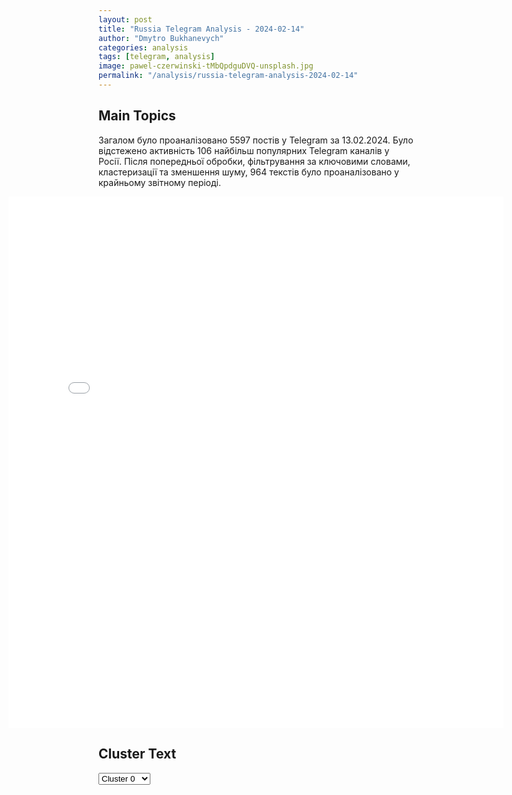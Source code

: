 ```yaml
---
layout: post
title: "Russia Telegram Analysis - 2024-02-14"
author: "Dmytro Bukhanevych"
categories: analysis
tags: [telegram, analysis]
image: pawel-czerwinski-tMbQpdguDVQ-unsplash.jpg
permalink: "/analysis/russia-telegram-analysis-2024-02-14"
---
```


<style>
    /* Adjusting iframe-container styles */
    .wide-iframe-container {
        width: calc(100% + 30vw);  /* Extending the width */
        margin-left: -15vw;       /* Negative margin to push to the left */
        overflow: hidden;         /* In case the iframe content spills over */
    }

    .wide-iframe-container iframe {
        width: 100%;  /* Making the iframe take the full width of its container */
        border: none; /* Removing any borders from the iframe */
    }

    /* Toggle mechanism */
    .hidden {
        display: none;
    }
    
    .show-content-target:checked + .show-content {
        display: block;
    }
</style>

<h2>Main Topics</h2>
<p>Загалом було проаналізовано 5597 постів у Telegram за 13.02.2024. Було відстежено активність 106 найбільш популярних Telegram каналів у Росії. Після попередньої обробки, фільтрування за ключовими словами, кластеризації та зменшення шуму, 964 текстів було проаналізовано у крайньому звітному періоді.</p>
<!-- Embedding Main Plotly Visualization -->
<div class="wide-iframe-container">
    <iframe src="{{site.baseurl}}/visualizations/2024-02-14/fig_topics_time.html" height="850"></iframe>
</div>


<h2>Cluster Text</h2>

<!-- Dropdown to select a cluster -->
<select id="clusterSelector" onchange="displayClusterText()">
<option value="0">Cluster 0</option><option value="1">Cluster 1</option><option value="2">Cluster 2</option><option value="3">Cluster 3</option><option value="4">Cluster 4</option><option value="5">Cluster 5</option><option value="6">Cluster 6</option><option value="7">Cluster 7</option><option value="8">Cluster 8</option><option value="9">Cluster 9</option><option value="10">Cluster 10</option><option value="11">Cluster 11</option>
</select>

<!-- Display area for the selected cluster's text -->
<div id="clusterTextDisplay" class="hidden"></div>

<script type="text/javascript">
    var clusterDetails = {"0": "<b>Total Posts:</b> 94<br><b>Date:</b> 2024-02-13 23:00:00+00:00<br><b>Author:</b> rossia_putin<br><b>Link:</b> https://t.me/s/ROSSIA_PUTIN/83160<br><b>Subscribers:</b> 321947<br><b>Text:</b> \u0422\u0435\u043a\u0441\u0442: \ud83c\udfb6\ud83c\uddf7\ud83c\uddfa\u041a\u0438\u0440\u043a\u043e\u0440\u043e\u0432 \u0438\u0441\u043f\u043e\u043b\u043d\u0438\u043b \u0441\u0432\u043e\u0438 \u043f\u0435\u0441\u043d\u0438 \u043f\u0435\u0440\u0435\u0434 \u0440\u0430\u043d\u0435\u043d\u044b\u043c\u0438 \u0432 \u0413\u043e\u0440\u043b\u043e\u0432\u043a\u0435 \u041c\u0435\u0441\u0442\u043d\u044b\u0435 \u0421\u041c\u0418 \u043f\u0438\u0448\u0443\u0442, \u0447\u0442\u043e \u043f\u0435\u0432\u0435\u0446 \u0432\u044b\u0441\u0442\u0443\u043f\u0438\u043b \u043f\u0435\u0440\u0435\u0434 \u043f\u0430\u0446\u0438\u0435\u043d\u0442\u0430\u043c\u0438 \u0438 \u0441\u043e\u0442\u0440\u0443\u0434\u043d\u0438\u043a\u0430\u043c\u0438 \u0433\u043e\u0440\u043e\u0434\u0441\u043a\u043e\u0439 \u0431\u043e\u043b\u044c\u043d\u0438\u0446\u044b \u2116 2, \u0430 \u0442\u0430\u043a\u0436\u0435 \u043f\u0440\u0438\u0432\u0451\u0437 \u0441 \u0441\u043e\u0431\u043e\u0439 \u043f\u043e\u0434\u0430\u0440\u043a\u0438.\u00ab\u0420\u0430\u0434\u0438 \u0441\u043e\u0445\u0440\u0430\u043d\u0435\u043d\u0438\u044f \u043c\u0438\u0440\u0430, \u0435\u0441\u043b\u0438 \u043d\u0430\u0434\u043e, \u043f\u043e\u0439\u0434\u0443 \u0432 \u043a\u043e\u043b\u0433\u043e\u0442\u043a\u0430\u0445 \u043d\u0430 \u043f\u0435\u0440\u0435\u0434\u043e\u0432\u0443\u044e. \u041c\u0435\u043d\u044f \u043d\u0438\u0447\u0435\u043c \u043d\u0435 \u0438\u0441\u043f\u0443\u0433\u0430\u0435\u0448\u044c. \u042f \u0438 \u043d\u0430 \u044d\u0442\u043e \u043f\u043e\u0439\u0434\u0443\u00bb, - \u0437\u0430\u044f\u0432\u0438\u043b \u0424\u0438\u043b\u0438\u043f\u043f.\u041a \u0441\u043e\u0436\u0430\u043b\u0435\u043d\u0438\u044e, \u00ab\u0433\u043e\u043b\u0430\u044f \u0432\u0435\u0447\u0435\u0440\u0438\u043d\u043a\u0430\u00bb \u043f\u043e\u0434\u043c\u043e\u0447\u0438\u043b\u0430 \u0438 \u0431\u0435\u0437 \u0442\u043e\u0433\u043e \u043d\u0435 \u0438\u0434\u0435\u0430\u043b\u044c\u043d\u0443\u044e \u0440\u0435\u043f\u0443\u0442\u0430\u0446\u0438\u044e, \u0438 \u043d\u0430\u0434\u0435\u0435\u043c\u0441\u044f, \u043d\u0435 \u0442\u043e\u043b\u044c\u043a\u043e \u043f\u043e \u044d\u0442\u043e\u043c\u0443 \u041a\u0438\u0440\u043a\u043e\u0440\u043e\u0432 \u0440\u0435\u0448\u0438\u043b\u0441\u044f \u043d\u0430 \u044d\u0442\u043e \u0432\u044b\u0441\u0442\u0443\u043f\u043b\u0435\u043d\u0438\u0435.\ud83d\udd14  \u041a\u0430\u0437\u0430\u043a\u0438 \u0414\u041d\u0420 \u0432\u044b\u0441\u0442\u0443\u043f\u0438\u043b\u0438 \u043f\u0440\u043e\u0442\u0438\u0432 \u043f\u0440\u0438\u0435\u0437\u0434\u0430 \u0432 \u0440\u0435\u0433\u0438\u043e\u043d \u0424\u0438\u043b\u0438\u043f\u043f\u0430 \u041a\u0438\u0440\u043a\u043e\u0440\u043e\u0432\u0430. \u0412 \u0441\u0432\u043e\u0435\u043c \u0432\u0438\u0434\u0435\u043e\u043e\u0431\u0440\u0430\u0449\u0435\u043d\u0438\u0438 \u043e\u043d\u0438 \u0437\u0430\u044f\u0432\u0438\u043b\u0438, \u0447\u0442\u043e \"\u0432 \u0442\u043e \u0432\u0440\u0435\u043c\u044f, \u043f\u043e\u043a\u0430 \u043d\u0430\u0448\u0438 \u0431\u043e\u0439\u0446\u044b \u043d\u0430 \u043f\u0435\u0440\u0435\u0434\u043e\u0432\u043e\u0439 \u0431\u043e\u0440\u044e\u0442\u0441\u044f \u0441 \u043d\u0430\u0446\u0438\u0437\u043c\u043e\u043c \u0438 \u0441\u0430\u0442\u0430\u043d\u0438\u0437\u043c\u043e\u043c\", \u043a\u043e\u0440\u043e\u043b\u044c \u0440\u043e\u0441\u0441\u0438\u0439\u0441\u043a\u043e\u0439 \u044d\u0441\u0442\u0440\u0430\u0434\u044b \"\u0443\u0447\u0430\u0441\u0442\u0432\u0443\u0435\u0442 \u0432 \u0440\u0430\u0437\u043b\u0438\u0447\u043d\u044b\u0445 \u0441\u043e\u043c\u043d\u0438\u0442\u0435\u043b\u044c\u043d\u044b\u0445 \u0432\u0435\u0447\u0435\u0440\u0438\u043d\u043a\u0430\u0445\". \"\u0422\u0440\u0435\u0431\u0443\u0435\u043c \u043e\u0442\u043c\u0435\u043d\u044b \u043a\u043e\u043d\u0446\u0435\u0440\u0442\u043e\u0432 \u041a\u0438\u0440\u043a\u043e\u0440\u043e\u0432\u0430 \u0432 \u0414\u041d\u0420\", \u2014 \u043e\u0442\u043c\u0435\u0447\u0430\u044e\u0442 \u043a\u0430\u0437\u0430\u043a\u0438.\ud83d\udc54 \ud83c\uddf7\ud83c\uddfa \u041d\u041e\u0412\u041e\u0421\u0422\u0418 24/7 \u2604\ufe0f", "1": "<b>Total Posts:</b> 254<br><b>Date:</b> 2024-02-13 18:08:02+00:00<br><b>Author:</b> rossia_putin<br><b>Link:</b> https://t.me/s/ROSSIA_PUTIN/83149<br><b>Subscribers:</b> 321947<br><b>Text:</b> \u0422\u0435\u043a\u0441\u0442: \ud83d\udd14 \u0421\u043e\u043e\u0431\u0449\u0430\u044e\u0442 \u043e \u043c\u043e\u0449\u043d\u043e\u043c \u0440\u0430\u043a\u0435\u0442\u043d\u043e\u043c \u0443\u0434\u0430\u0440\u0435 \u043f\u043e \u0432\u043e\u0435\u043d\u043d\u043e\u043c\u0443 \u043f\u043e\u043b\u0438\u0433\u043e\u043d\u0443 \u0432 \u0421\u0435\u043b\u0438\u0434\u043e\u0432\u043e\u041d\u0430 \u044d\u0442\u043e\u043c \u043f\u043e\u043b\u0438\u0433\u043e\u043d\u0435, \u043a\u0430\u043a \u0443\u0442\u0432\u0435\u0440\u0436\u0434\u0430\u044e\u0442 \u0440\u043e\u0441\u0441\u0438\u0439\u0441\u043a\u043e\u0435 \u0432\u043e\u0435\u043d\u043a\u043e\u0440\u044b, \u043a\u043e\u043d\u0446\u0435\u043d\u0442\u0440\u0438\u0440\u043e\u0432\u0430\u043b\u043e\u0441\u044c \u0431\u043e\u043b\u044c\u0448\u043e\u0435 \u043a\u043e\u043b\u0438\u0447\u0435\u0441\u0442\u0432\u043e \u043d\u043e\u0432\u043e\u0431\u0440\u0430\u043d\u0446\u0435\u0432 \u0412\u0421\u0423. \u0412 \u043c\u043e\u043c\u0435\u043d\u0442 \u0443\u0434\u0430\u0440\u0430 \u043d\u0430 \u043e\u0431\u044a\u0435\u043a\u0442\u0435 \u043c\u043e\u0433\u043b\u0438 \u043d\u0430\u0445\u043e\u0434\u0438\u0442\u044c\u0441\u044f, \u043f\u0440\u0435\u0434\u043f\u043e\u043b\u043e\u0436\u0438\u0442\u0435\u043b\u044c\u043d\u043e, \u0434\u043e 1500 \u0443\u043a\u0440\u0430\u0438\u043d\u0441\u043a\u0438\u0445 \u0432\u043e\u0435\u043d\u043d\u044b\u0445, \u043f\u0440\u0438\u0431\u044b\u0432\u0448\u0438\u0445 \u043d\u0430 \u0443\u0447\u0435\u043d\u0438\u044f.\ud83c\uddfa\ud83c\udde6 \u041a\u0430\u043a \u043f\u0438\u0448\u0435\u0442 \u0442\u0433-\u043a\u0430\u043d\u0430\u043b \u0420\u0435\u0437\u0438\u0434\u0435\u043d\u0442, \u043d\u043e\u0432\u044b\u0439 \u0433\u043b\u0430\u0432\u043a\u043e\u043c \u0412\u0421\u0423 \u0421\u044b\u0440\u0441\u043a\u0438\u0439 \u043f\u043e\u0441\u043b\u0435 \u0443\u0434\u0430\u0440\u0430 \u043f\u0440\u0438\u043a\u0430\u0437\u0430\u043b \u0431\u043b\u043e\u043a\u0438\u0440\u043e\u0432\u0430\u0442\u044c \u043b\u044e\u0431\u0443\u044e \u0438\u043d\u0444\u043e\u0440\u043c\u0430\u0446\u0438\u044e \u043f\u043e \u043f\u043e\u0442\u0435\u0440\u044f\u043c \u043d\u0430 \u043f\u043e\u043b\u0438\u0433\u043e\u043d\u0435 \u0432 \u0421\u0435\u043b\u0438\u0434\u043e\u0432\u043e. \u042d\u0442\u043e \u043a\u043e\u0441\u0432\u0435\u043d\u043d\u043e \u043f\u043e\u0434\u0442\u0432\u0435\u0440\u0436\u0434\u0430\u0435\u0442 \u00ab\u0443\u0434\u0430\u0447\u043d\u0443\u044e\u00bb \u0441\u0435\u0433\u043e\u0434\u043d\u044f\u0448\u043d\u044e\u044e \u0442\u0440\u0435\u043d\u0438\u0440\u043e\u0432\u043a\u0443 \u0443\u043a\u0440\u043e\u0431\u043e\u0435\u0432\u0438\u043a\u043e\u0432.\u041f\u043e \u0438\u043d\u0444\u043e\u0440\u043c\u0430\u0446\u0438\u0438 \u0420\u0435\u0437\u0438\u0434\u0435\u043d\u0442\u0430, \u0433\u043e\u0440\u043e\u0434 \u0421\u0435\u043b\u0438\u0434\u043e\u0432\u043e \u0431\u044b\u043b \u0435\u0449\u0435 \u0438 \u043e\u0441\u043d\u043e\u0432\u043d\u043e\u0439 \u043f\u0435\u0440\u0435\u0432\u0430\u043b\u043e\u0447\u043d\u043e\u0439 \u0431\u0430\u0437\u043e\u0439 \u0434\u043b\u044f \u0440\u0435\u0437\u0435\u0440\u0432\u043e\u0432 \u0412\u0421\u0423, \u043a\u043e\u0442\u043e\u0440\u044b\u0435 \u0441\u043e\u0431\u0438\u0440\u0430\u043b\u0438 \u043d\u0430 \u043f\u043e\u0434\u043a\u0440\u0435\u043f\u043b\u0435\u043d\u0438\u0435 \u0432 \u0410\u0432\u0434\u0435\u0435\u0432\u043a\u0443.\u2716\ufe0f \u0412 \u0443\u043a\u0440\u043e\u043f\u0430\u0431\u043b\u0438\u043a\u0430\u0445 \u2013 \u0442\u0438\u0448\u0438\u043d\u0430, \u043d\u0435\u0442 \u043d\u0438 \u043e\u043f\u0440\u043e\u0432\u0435\u0440\u0436\u0435\u043d\u0438\u0439, \u043d\u0438 \u043f\u043e\u0434\u0442\u0432\u0435\u0440\u0436\u0434\u0435\u043d\u0438\u0439. \u0417\u0430\u0442\u043e \u043f\u043e\u044f\u0432\u043b\u044f\u044e\u0442\u0441\u044f \u043f\u0435\u0440\u0432\u044b\u0435 \u043f\u043e\u0434\u0440\u043e\u0431\u043d\u043e\u0441\u0442\u0438 \u043d\u0430\u043d\u0435\u0441\u0435\u043d\u043d\u044b\u0445 \u0443\u0434\u0430\u0440\u043e\u0432. \u041f\u0440\u0435\u0434\u0432\u0430\u0440\u0438\u0442\u0435\u043b\u044c\u043d\u043e, \u0443\u0434\u0430\u0440\u043e\u0432 \u0431\u044b\u043b\u043e \u0434\u0432\u0430, \u0438 \u043e\u0431\u0430 \u0440\u0430\u0437\u0430 \u2013 \u043a\u0430\u0441\u0441\u0435\u0442\u043d\u044b\u043c\u0438 \u0431\u043e\u0435\u043f\u0440\u0438\u043f\u0430\u0441\u0430\u043c\u0438. \u2757\ufe0f \u041f\u0435\u0440\u0432\u044b\u0439 \u0443\u0434\u0430\u0440 \u0431\u044b\u043b \u043d\u0430\u043d\u0435\u0441\u0435\u043d \u043f\u043e \u0441\u043a\u043e\u043f\u043b\u0435\u043d\u0438\u044e \u0432\u043e\u0435\u043d\u043d\u043e\u0441\u043b\u0443\u0436\u0430\u0449\u0438\u0445 \u0412\u0421\u0423 \u043e\u043a\u043e\u043b\u043e 11:30, \u043d\u0430\u043a\u0440\u044b\u0432 \u0431\u043e\u043b\u044c\u0448\u043e\u0435 \u043a\u043e\u043b\u0438\u0447\u0435\u0441\u0442\u0432\u043e \u043b\u0438\u0447\u043d\u043e\u0433\u043e \u0441\u043e\u0441\u0442\u0430\u0432\u0430 \u0412\u0421\u0423. \u0412\u0442\u043e\u0440\u043e\u0439 \u0431\u044b\u043b \u043d\u0430\u043d\u0435\u0441\u0435\u043d \u0447\u0435\u0440\u0435\u0437 \u0447\u0430\u0441, \u043a\u043e\u0433\u0434\u0430 \u043a \u043c\u0435\u0441\u0442\u0443 \u043f\u0435\u0440\u0432\u043e\u0433\u043e \u0443\u0434\u0430\u0440\u0430 \u043f\u0440\u0438\u0431\u044b\u043b \u043b\u0438\u0447\u043d\u044b\u0439 \u0441\u043e\u0441\u0442\u0430\u0432 \u0434\u043b\u044f \u0440\u0430\u0437\u0431\u043e\u0440\u0430 \u0437\u0430\u0432\u0430\u043b\u043e\u0432.\ud83d\udc54 \ud83c\uddf7\ud83c\uddfa \u041d\u041e\u0412\u041e\u0421\u0422\u0418 24/7 \u2604\ufe0f", "2": "<b>Total Posts:</b> 42<br><b>Date:</b> 2024-02-13 12:51:26+00:00<br><b>Author:</b> tvrain<br><b>Link:</b> https://t.me/s/tvrain/74608<br><b>Subscribers:</b> 412712<br><b>Text:</b> \u0422\u0435\u043a\u0441\u0442: \u0421\u0435\u043d\u0430\u0442 \u0421\u0428\u0410 \u043f\u043e\u0434\u0434\u0435\u0440\u0436\u0430\u043b \u0437\u0430\u043a\u043e\u043d\u043e\u043f\u0440\u043e\u0435\u043a\u0442 \u043e \u043f\u043e\u043c\u043e\u0449\u0438 \u0423\u043a\u0440\u0430\u0438\u043d\u0435. \u0422\u0435\u043f\u0435\u0440\u044c \u0435\u0433\u043e \u0440\u0430\u0441\u0441\u043c\u043e\u0442\u0440\u0438\u0442 \u043f\u0430\u043b\u0430\u0442\u0430 \u043f\u0440\u0435\u0434\u0441\u0442\u0430\u0432\u0438\u0442\u0435\u043b\u0435\u0439, \u043a\u043e\u043d\u0442\u0440\u043e\u043b\u0438\u0440\u0443\u0435\u043c\u0430\u044f \u0440\u0435\u0441\u043f\u0443\u0431\u043b\u0438\u043a\u0430\u043d\u0446\u0430\u043c\u0438\u0421\u0435\u043d\u0430\u0442 \u0421\u0428\u0410 \u043e\u0434\u043e\u0431\u0440\u0438\u043b \u0437\u0430\u043a\u043e\u043d\u043e\u043f\u0440\u043e\u0435\u043a\u0442, \u043f\u0440\u0435\u0434\u0443\u0441\u043c\u0430\u0442\u0440\u0438\u0432\u0430\u044e\u0449\u0438\u0439 95 \u043c\u043b\u0440\u0434 \u0434\u043e\u043b\u043b\u0430\u0440\u043e\u0432 \u043d\u0430 \u043f\u043e\u043c\u043e\u0449\u044c \u0423\u043a\u0440\u0430\u0438\u043d\u0435 (60 \u043c\u043b\u0440\u0434), \u0418\u0437\u0440\u0430\u0438\u043b\u044e \u0438 \u0422\u0430\u0439\u0432\u0430\u043d\u044e. \u041e\u0431 \u044d\u0442\u043e\u043c \u043f\u0438\u0448\u0443\u0442 Reuters \u0438 CNN.\u0417\u0430 \u0437\u0430\u043a\u043e\u043d\u043e\u043f\u0440\u043e\u0435\u043a\u0442 \u043f\u0440\u043e\u0433\u043e\u043b\u043e\u0441\u043e\u0432\u0430\u043b\u0438 70 \u0441\u0435\u043d\u0430\u0442\u043e\u0440\u043e\u0432, \u043f\u0440\u043e\u0442\u0438\u0432 \u2014 29. \u0422\u0435\u043f\u0435\u0440\u044c \u043f\u0440\u043e\u0435\u043a\u0442 \u0434\u043e\u043b\u0436\u043d\u0430 \u0440\u0430\u0441\u0441\u043c\u043e\u0442\u0440\u0435\u0442\u044c \u043f\u0430\u043b\u0430\u0442\u0430 \u043f\u0440\u0435\u0434\u0441\u0442\u0430\u0432\u0438\u0442\u0435\u043b\u0435\u0439, \u0433\u0434\u0435 \u0431\u043e\u043b\u044c\u0448\u0438\u043d\u0441\u0442\u0432\u043e \u043f\u0440\u0438\u043d\u0430\u0434\u043b\u0435\u0436\u0438\u0442 \u0440\u0435\u0441\u043f\u0443\u0431\u043b\u0438\u043a\u0430\u043d\u0446\u0430\u043c. \u0421\u043f\u0438\u043a\u0435\u0440 \u043d\u0438\u0436\u043d\u0435\u0439 \u043f\u0430\u043b\u0430\u0442\u044b \u043f\u0430\u0440\u043b\u0430\u043c\u0435\u043d\u0442\u0430 \u041c\u0430\u0439\u043a \u0414\u0436\u043e\u043d\u0441\u043e\u043d \u0443\u0436\u0435 \u0440\u0430\u0441\u043a\u0440\u0438\u0442\u0438\u043a\u043e\u0432\u0430\u043b \u0434\u043e\u043a\u0443\u043c\u0435\u043d\u0442 \u0438\u0437-\u0437\u0430 \u0442\u043e\u0433\u043e, \u0447\u0442\u043e \u0432 \u043d\u0435\u0433\u043e \u043d\u0435 \u0432\u043a\u043b\u044e\u0447\u0438\u043b\u0438 \u0431\u044e\u0434\u0436\u0435\u0442 \u043d\u0430 \u0443\u0441\u0438\u043b\u0435\u043d\u0438\u0435 \u0433\u0440\u0430\u043d\u0438\u0446\u044b \u0441 \u041c\u0435\u043a\u0441\u0438\u043a\u043e\u0439.\u00ab\u041f\u043e\u0441\u043a\u043e\u043b\u044c\u043a\u0443 \u0421\u0435\u043d\u0430\u0442 \u043d\u0435 \u043f\u043e\u043b\u0443\u0447\u0438\u043b \u043d\u0438 \u043e\u0434\u043d\u043e\u0433\u043e \u0438\u0437\u043c\u0435\u043d\u0435\u043d\u0438\u044f \u043a\u0430\u0441\u0430\u0442\u0435\u043b\u044c\u043d\u043e \u0432\u043e\u043f\u0440\u043e\u0441\u0430 \u0443\u043a\u0440\u0435\u043f\u043b\u0435\u043d\u0438\u044f \u044e\u0436\u043d\u043e\u0439 \u0433\u0440\u0430\u043d\u0438\u0446\u044b, \u043f\u0430\u043b\u0430\u0442\u0435 \u043f\u0440\u0435\u0434\u0441\u0442\u0430\u0432\u0438\u0442\u0435\u043b\u0435\u0439 \u043f\u0440\u0438\u0434\u0435\u0442\u0441\u044f \u043f\u0440\u043e\u0434\u043e\u043b\u0436\u0430\u0442\u044c \u0434\u0435\u0439\u0441\u0442\u0432\u043e\u0432\u0430\u0442\u044c \u043f\u043e \u0441\u043e\u0431\u0441\u0442\u0432\u0435\u043d\u043d\u043e\u0439 \u0432\u043e\u043b\u0435 \u043f\u043e \u044d\u0442\u0438\u043c \u0432\u0430\u0436\u043d\u044b\u043c \u0432\u043e\u043f\u0440\u043e\u0441\u0430\u043c\u00bb, \u2014 \u0441\u043a\u0430\u0437\u0430\u043b \u0414\u0436\u043e\u043d\u0441\u043e\u043d.\u041f\u0440\u0435\u0434\u044b\u0434\u0443\u0449\u0430\u044f \u0432\u0435\u0440\u0441\u0438\u0438 \u0437\u0430\u043a\u043e\u043d\u043e\u043f\u0440\u043e\u0435\u043a\u0442\u0430, \u0441\u043e\u0433\u043b\u0430\u0441\u043e\u0432\u0430\u043d\u043d\u0430\u044f \u0441\u0435\u043d\u0430\u0442\u043e\u0440\u0430\u043c\u0438, \u043f\u0440\u0435\u0434\u0443\u0441\u043c\u0430\u0442\u0440\u0438\u0432\u0430\u043b\u0430 20 \u043c\u043b\u0440\u0434 \u0434\u043e\u043b\u043b\u0430\u0440\u043e\u0432 \u043d\u0430 \u0431\u0435\u0437\u043e\u043f\u0430\u0441\u043d\u043e\u0441\u0442\u044c \u0433\u0440\u0430\u043d\u0438\u0446\u044b. \u041e\u0434\u043d\u0430\u043a\u043e \u0442\u043e\u0433\u0434\u0430 \u041c\u0430\u0439\u043a \u0414\u0436\u043e\u043d\u0441\u043e\u043d \u043d\u0430\u0437\u0432\u0430\u043b \u043f\u0440\u043e\u0435\u043a\u0442 \u00ab\u043c\u0435\u0440\u0442\u0432\u043e\u0440\u043e\u0436\u0434\u0435\u043d\u043d\u044b\u043c\u00bb. \u0412 \u0438\u0442\u043e\u0433\u0435 7 \u0444\u0435\u0432\u0440\u0430\u043b\u044f \u0440\u0435\u0441\u043f\u0443\u0431\u043b\u0438\u043a\u0430\u043d\u0446\u044b \u0432 \u043f\u0430\u043b\u0430\u0442\u0435 \u043f\u0440\u0435\u0434\u0441\u0442\u0430\u0432\u0438\u0442\u0435\u043b\u0435\u0439 \u0435\u0433\u043e \u0437\u0430\u0431\u043b\u043e\u043a\u0438\u0440\u043e\u0432\u0430\u043b\u0438.\u0420\u0435\u0441\u043f\u0443\u0431\u043b\u0438\u043a\u0430\u043d\u0446\u044b \u043d\u0430\u0441\u0442\u0430\u0438\u0432\u0430\u044e\u0442 \u043d\u0430 \u0442\u043e\u043c, \u0447\u0442\u043e \u043f\u043e\u043c\u043e\u0449\u044c \u0423\u043a\u0440\u0430\u0438\u043d\u0435 \u0434\u043e\u043b\u0436\u043d\u0430 \u0431\u044b\u0442\u044c \u0443\u0432\u044f\u0437\u0430\u043d\u0430 \u0441 \u043c\u0430\u0441\u0448\u0442\u0430\u0431\u043d\u044b\u043c\u0438 \u0440\u0435\u0444\u043e\u0440\u043c\u0430\u043c\u0438 \u0432 \u0441\u0444\u0435\u0440\u0435 \u0438\u043c\u043c\u0438\u0433\u0440\u0430\u0446\u0438\u0438 \u0438 \u043f\u0435\u0440\u0435\u0441\u043c\u043e\u0442\u0440\u0430 \u043f\u043e\u043b\u0438\u0442\u0438\u043a\u0438 \u0432\u044b\u0434\u0430\u0447\u0438 \u0443\u0431\u0435\u0436\u0438\u0449\u0430 \u0432 \u0421\u0428\u0410. \u0412 \u0434\u0435\u043a\u0430\u0431\u0440\u0435 2023 \u0433\u043e\u0434\u0430 \u043e\u043d\u0438 \u0441\u0432\u043e\u0438\u043c \u0433\u043e\u043b\u043e\u0441\u043e\u0432\u0430\u043d\u0438\u0435\u043c \u0432 \u0421\u0435\u043d\u0430\u0442\u0435 \u0443\u0436\u0435 \u0431\u043b\u043e\u043a\u0438\u0440\u043e\u0432\u0430\u043b\u0438 \u0437\u0430\u043a\u043e\u043d\u043e\u043f\u0440\u043e\u0435\u043a\u0442.\u0411\u0435\u043b\u044b\u0439 \u0434\u043e\u043c \u0440\u0430\u043d\u0435\u0435 \u043d\u0435\u043e\u0434\u043d\u043e\u043a\u0440\u0430\u0442\u043d\u043e \u0437\u0430\u044f\u0432\u043b\u044f\u043b, \u0447\u0442\u043e \u0431\u0435\u0437 \u043e\u0434\u043e\u0431\u0440\u0435\u043d\u0438\u044f \u044d\u0442\u043e\u0433\u043e \u0444\u0438\u043d\u0430\u043d\u0441\u0438\u0440\u043e\u0432\u0430\u043d\u0438\u044f \u0434\u0435\u043d\u0435\u0433 \u043d\u0430 \u043f\u043e\u0434\u0434\u0435\u0440\u0436\u043a\u0443 \u0423\u043a\u0440\u0430\u0438\u043d\u044b \u0443 \u0421\u0428\u0410 \u043d\u0435 \u0431\u0443\u0434\u0435\u0442. \u0411\u0430\u0439\u0434\u0435\u043d \u043d\u0430\u0437\u044b\u0432\u0430\u043b \u0442\u0430\u043a\u043e\u0439 \u0440\u0430\u0441\u043a\u043b\u0430\u0434 \u00ab\u043f\u043e\u0434\u0430\u0440\u043a\u043e\u043c\u00bb \u0434\u043b\u044f \u0412\u043b\u0430\u0434\u0438\u043c\u0438\u0440\u0430 \u041f\u0443\u0442\u0438\u043d\u0430.\u041f\u043e\u0434\u043f\u0438\u0448\u0438\u0442\u0435\u0441\u044c \u043d\u0430 Telegram \u0414\u043e\u0436\u0434\u044f\u0421\u043c\u043e\u0442\u0440\u0438\u0442\u0435 \u043d\u0430\u0441 \u043d\u0430 YouTube", "3": "<b>Total Posts:</b> 57<br><b>Date:</b> 2024-02-13 07:01:25+00:00<br><b>Author:</b> mikle1on<br><b>Link:</b> https://t.me/s/Mikle1On/22571<br><b>Subscribers:</b> 601198<br><b>Text:</b> \u0422\u0435\u043a\u0441\u0442: \u0410\u043d\u0430\u043b\u0438\u0437 \u0441\u0438\u0442\u0443\u0430\u0446\u0438\u0438 \u0432\u043e\u043a\u0440\u0443\u0433 \u0438\u043d\u0442\u0435\u0440\u0432\u044c\u044e \u041f\u0443\u0442\u0438\u043d\u0430 \u043e\u0442 \u0415\u043b\u0435\u043d\u044b \u0413\u043e\u0440\u0435\u043b\u0438\u043a.\u0421\u0430\u043c\u043e\u0435 \u0437\u0430\u043d\u044f\u0442\u043d\u043e\u0435 \u0432 \u0438\u043d\u0442\u0435\u0440\u0432\u044c\u044e \u0412\u0412\u041f \u0422\u0430\u043a\u0435\u0440\u0443 \u041a\u0430\u0440\u043b\u0441\u043e\u043d\u0443 \u2013 \u044d\u0442\u043e \u0440\u0435\u0430\u043a\u0446\u0438\u044f \u043d\u0430 \u043d\u0435\u0433\u043e \u0441\u043e \u0441\u0442\u043e\u0440\u043e\u043d\u044b \u0433\u043b\u043e\u0431\u0430\u043b\u0438\u0441\u0442\u0441\u043a\u0438\u0445 \u043f\u043e\u043c\u043e\u0435\u043a.\u0415\u0449\u0451 \u0434\u043e \u0435\u0433\u043e \u043d\u0430\u0447\u0430\u043b\u0430 \u044d\u0442\u0438 \u0441\u0430\u043c\u044b\u0435 \u043f\u043e\u043c\u043e\u0439\u043a\u0438 \u0440\u0430\u0437\u043d\u043e\u0433\u043e \u043a\u0430\u043b\u0438\u0431\u0440\u0430 \u0441\u043e\u0440\u0435\u0432\u043d\u043e\u0432\u0430\u043b\u0438\u0441\u044c \u043d\u0430 \u0442\u0435\u043c\u0443 \u00ab\u043a\u0442\u043e \u0437\u0430\u043f\u0438\u043b\u0438\u0442 \u0441\u0430\u043c\u044b\u0439 \u0441\u043c\u0435\u0448\u043d\u043e\u0439 \u043c\u0435\u043c\u0430\u0441\u0438\u043a\u00bb. \u0410 \u0443\u043a\u0440\u043e\u043f\u043e\u043c\u043e\u0439\u043a\u0438 \u0434\u043e\u0433\u043e\u0432\u043e\u0440\u0438\u043b\u0438\u0441\u044c \u0434\u043e \u0442\u043e\u0433\u043e, \u0447\u0442\u043e \u00ab\u0441\u043c\u043e\u0442\u0440\u0438\u0442\u0435, \u043a\u0430\u043a\u043e\u0439 \u0433\u0435\u043d\u0438\u042f\u043b\u044c\u043d\u044b\u0439 \u0445\u043e\u0434 \u0441\u0434\u0435\u043b\u0430\u043b \u0437\u0435\u043b\u0435\u0431\u043e\u0431\u0430 \u2013 \u043e\u043d \u0443\u0432\u043e\u043b\u0438\u043b \u0417\u0430\u043b\u0443\u0436\u043d\u043e\u0433\u043e, \u0438 \u0442\u0435\u043f\u0435\u0440\u044c \u043d\u0435\u0441\u043a\u043e\u043b\u044c\u043a\u043e \u0441\u0443\u0442\u043e\u043a \u0412\u0415\u0421\u042c\u041c\u0418\u0420 (\u0441) \u0431\u0443\u0434\u0435\u0442 \u043e\u0431\u0441\u0443\u0436\u0434\u0430\u0442\u044c \u044d\u0442\u043e \u0441\u043e\u0431\u044b\u0442\u0438\u0435 \u0431\u0438\u0431\u043b\u0435\u0439\u0441\u043a\u043e\u0433\u043e \u043c\u0430\u0441\u0448\u0442\u0430\u0431\u0430, \u0430 \u043d\u0435 \u0438\u043d\u0442\u0435\u0440\u0432\u044c\u044e \u043a\u0430\u043a\u043e\u0433\u043e-\u0442\u043e \u0442\u0430\u043c \u041f\u0443\u0442\u0438\u043d\u0430\u00bb.\u0421\u0430\u043c\u043e \u0438\u043d\u0442\u0435\u0440\u0432\u044c\u044e \u0432\u044b\u0437\u0432\u0430\u043b\u043e \u0448\u043a\u0432\u0430\u043b \u0440\u0430\u0437\u043b\u0438\u0447\u043d\u043e\u0439, \u0432 \u043e\u0441\u043d\u043e\u0432\u043d\u043e\u043c \u043f\u043e\u043b\u043e\u0436\u0438\u0442\u0435\u043b\u044c\u043d\u043e\u0439 \u0440\u0435\u0430\u043a\u0446\u0438\u0438 \u0441\u043e \u0441\u0442\u043e\u0440\u043e\u043d\u044b \u0437\u0440\u0438\u0442\u0435\u043b\u0435\u0439 \u0432\u043e \u0432\u0441\u0451\u043c \u043c\u0438\u0440\u0435. \u0410 \u0432\u043e\u0442 \u0433\u043b\u043e\u0431\u0430\u043b\u0438\u0441\u0442\u0441\u043a\u0438\u0435 \u043f\u043e\u043c\u043e\u0439\u043a\u0438 \u043d\u0435\u0441\u043a\u043e\u043b\u044c\u043a\u043e \u0447\u0430\u0441\u043e\u0432 \u2026\u0442\u0443\u043f\u043e \u043c\u043e\u043b\u0447\u0430\u043b\u0438. \u041e\u0447\u0435\u0432\u0438\u0434\u043d\u043e, \u0436\u0434\u0430\u043b\u0438, \u043a\u043e\u0433\u0434\u0430 \u043f\u043e\u0434\u0432\u0435\u0437\u0443\u0442 \u043c\u0435\u0442\u043e\u0434\u0438\u0447\u043a\u0443. \u041d\u043e \u0443\u0436 \u043a\u043e\u0433\u0434\u0430 \u043f\u043e\u0434\u0432\u0435\u0437\u043b\u0438, \u00ab\u0440\u0430\u0431\u043e\u0442\u0430\u043b\u0438\u00bb \u043f\u043e \u043d\u0435\u0441\u043a\u043e\u043b\u044c\u043a\u0438\u043c \u043d\u0430\u043f\u0440\u0430\u0432\u043b\u0435\u043d\u0438\u044f\u043c\u2026\u0427\u0438\u0442\u0430\u0442\u044c \u0434\u0430\u043b\u0435\u0435: https://t.me/c/1358093605/13622", "4": "<b>Total Posts:</b> 16<br><b>Date:</b> 2024-02-13 18:54:32+00:00<br><b>Author:</b> meduzalive<br><b>Link:</b> https://t.me/s/meduzalive/99980<br><b>Subscribers:</b> 1160332<br><b>Text:</b> \u0422\u0435\u043a\u0441\u0442: \u0412\u043b\u0430\u0434\u0438\u043c\u0438\u0440 \u041f\u0443\u0442\u0438\u043d \u0447\u0435\u0440\u0435\u0437 \u043f\u043e\u0441\u0440\u0435\u0434\u043d\u0438\u043a\u043e\u0432 \u043f\u0440\u0435\u0434\u043b\u0430\u0433\u0430\u043b \u0421\u0428\u0410 \u0437\u0430\u043c\u043e\u0440\u043e\u0437\u0438\u0442\u044c \u043a\u043e\u043d\u0444\u043b\u0438\u043a\u0442 \u0432 \u0423\u043a\u0440\u0430\u0438\u043d\u0435 \u2014 \u043d\u043e \u0432 \u0412\u0430\u0448\u0438\u043d\u0433\u0442\u043e\u043d\u0435 \u043d\u0435 \u0441\u043e\u0433\u043b\u0430\u0441\u0438\u043b\u0438\u0441\u044c \u043e\u0431\u0441\u0443\u0436\u0434\u0430\u0442\u044c \u044d\u0442\u043e \u0431\u0435\u0437 \u0443\u0447\u0430\u0441\u0442\u0438\u044f \u041a\u0438\u0435\u0432\u0430, \u043f\u0438\u0448\u0435\u0442 Reuters \u0410\u0433\u0435\u043d\u0442\u0441\u0442\u0432\u043e \u0441\u043e\u043e\u0431\u0449\u0430\u0435\u0442 \u043e\u0431 \u044d\u0442\u043e\u043c \u0441\u043e \u0441\u0441\u044b\u043b\u043a\u043e\u0439 \u043d\u0430 \u0442\u0440\u0438 \u0440\u043e\u0441\u0441\u0438\u0439\u0441\u043a\u0438\u0445 \u0438\u0441\u0442\u043e\u0447\u043d\u0438\u043a\u0430, \u0437\u043d\u0430\u043a\u043e\u043c\u044b\u0445 \u0441 \u0445\u043e\u0434\u043e\u043c \u043e\u0431\u0441\u0443\u0436\u0434\u0435\u043d\u0438\u0439. \u041f\u043e \u0438\u0445 \u0441\u043b\u043e\u0432\u0430\u043c, \u041f\u0443\u0442\u0438\u043d \u0432 2023 \u0433\u043e\u0434\u0443 \u0434\u0430\u043b \u043f\u043e\u043d\u044f\u0442\u044c \u0441\u0432\u043e\u044e \u043f\u043e\u0437\u0438\u0446\u0438\u044e \u043f\u0443\u0431\u043b\u0438\u0447\u043d\u043e, \u0430 \u0442\u0430\u043a\u0436\u0435 \u043f\u0435\u0440\u0435\u0434\u0430\u043b \u0435\u0435 \u0432 \u0447\u0430\u0441\u0442\u043d\u043e\u043c \u043f\u043e\u0440\u044f\u0434\u043a\u0435 \u0447\u0435\u0440\u0435\u0437 \u043f\u043e\u0441\u0440\u0435\u0434\u043d\u0438\u043a\u043e\u0432. \u041f\u0440\u0435\u0437\u0438\u0434\u0435\u043d\u0442 \u0420\u043e\u0441\u0441\u0438\u0438 \u043f\u0440\u0435\u0434\u043b\u0430\u0433\u0430\u043b \u0437\u0430\u043c\u043e\u0440\u043e\u0437\u0438\u0442\u044c \u043a\u043e\u043d\u0444\u043b\u0438\u043a\u0442 \u043f\u0440\u0438 \u0443\u0441\u043b\u043e\u0432\u0438\u0438, \u0447\u0442\u043e \u0440\u043e\u0441\u0441\u0438\u0439\u0441\u043a\u0438\u0435 \u0432\u043e\u0439\u0441\u043a\u0430 \u043e\u0441\u0442\u0430\u043d\u0443\u0442\u0441\u044f \u043d\u0430 \u0437\u0430\u043d\u044f\u0442\u044b\u0445 \u0438\u043c\u0438 \u0443\u043a\u0440\u0430\u0438\u043d\u0441\u043a\u0438\u0445 \u0442\u0435\u0440\u0440\u0438\u0442\u043e\u0440\u0438\u044f\u0445. \u0421\u0438\u0433\u043d\u0430\u043b\u044b \u0431\u044b\u043b\u0438 \u043f\u0435\u0440\u0435\u0434\u0430\u043d\u044b \u0432 \u0412\u0430\u0448\u0438\u043d\u0433\u0442\u043e\u043d \u0438 \u043e\u0431\u0441\u0443\u0436\u0434\u0430\u043b\u0438\u0441\u044c \u043d\u0430 \u0432\u0441\u0442\u0440\u0435\u0447\u0435 \u0432\u044b\u0441\u0448\u0438\u0445 \u043e\u0444\u0438\u0446\u0438\u0430\u043b\u044c\u043d\u044b\u0445 \u043b\u0438\u0446, \u0432\u043a\u043b\u044e\u0447\u0430\u044f \u0441\u043e\u0432\u0435\u0442\u043d\u0438\u043a\u0430 \u0411\u0435\u043b\u043e\u0433\u043e \u0434\u043e\u043c\u0430 \u043f\u043e \u043d\u0430\u0446\u0438\u043e\u043d\u0430\u043b\u044c\u043d\u043e\u0439 \u0431\u0435\u0437\u043e\u043f\u0430\u0441\u043d\u043e\u0441\u0442\u0438 \u0414\u0436\u0435\u0439\u043a\u0430 \u0421\u0430\u043b\u043b\u0438\u0432\u0430\u043d\u0430 \u0438 \u0434\u0438\u0440\u0435\u043a\u0442\u043e\u0440\u0430 \u0426\u0420\u0423 \u0411\u0438\u043b\u043b\u0430 \u0411\u0435\u0440\u043d\u0441\u0430.\u0412 \u044f\u043d\u0432\u0430\u0440\u0435 2024 \u0433\u043e\u0434\u0430 \u0421\u0430\u043b\u043b\u0438\u0432\u0430\u043d \u043f\u043e\u0437\u0432\u043e\u043d\u0438\u043b \u0441\u043e\u0432\u0435\u0442\u043d\u0438\u043a\u0443 \u041f\u0443\u0442\u0438\u043d\u0430 \u042e\u0440\u0438\u044e \u0423\u0448\u0430\u043a\u043e\u0432\u0443 \u0438 \u0441\u043a\u0430\u0437\u0430\u043b \u0435\u043c\u0443, \u0447\u0442\u043e \u0421\u0428\u0410 \u043d\u0435 \u0431\u0443\u0434\u0443\u0442 \u043e\u0431\u0441\u0443\u0436\u0434\u0430\u0442\u044c \u043f\u0440\u0435\u043a\u0440\u0430\u0449\u0435\u043d\u0438\u0435 \u043e\u0433\u043d\u044f \u0431\u0435\u0437 \u0443\u0447\u0430\u0441\u0442\u0438\u044f \u0423\u043a\u0440\u0430\u0438\u043d\u044b. \u0422\u0435\u043f\u0435\u0440\u044c, \u043e\u0442\u043c\u0435\u0447\u0430\u044e\u0442 \u0441\u043e\u0431\u0435\u0441\u0435\u0434\u043d\u0438\u043a\u0438 \u0430\u0433\u0435\u043d\u0442\u0441\u0442\u0432\u0430, \u041a\u0440\u0435\u043c\u043b\u044c \u043d\u0435 \u0432\u0438\u0434\u0438\u0442 \u0441\u043c\u044b\u0441\u043b\u0430 \u0432 \u0434\u0430\u043b\u044c\u043d\u0435\u0439\u0448\u0438\u0445 \u043a\u043e\u043d\u0442\u0430\u043a\u0442\u0430\u0445 \u0441 \u0421\u0428\u0410 \u043f\u043e \u044d\u0442\u043e\u043c\u0443 \u0432\u043e\u043f\u0440\u043e\u0441\u0443, \u043f\u043e\u044d\u0442\u043e\u043c\u0443 \u0432\u043e\u0439\u043d\u0430 \u0431\u0443\u0434\u0435\u0442 \u043f\u0440\u043e\u0434\u043e\u043b\u0436\u0430\u0442\u044c\u0441\u044f.", "5": "<b>Total Posts:</b> 34<br><b>Date:</b> 2024-02-13 11:44:59+00:00<br><b>Author:</b> rvvoenkor<br><b>Link:</b> https://t.me/s/RVvoenkor/62001<br><b>Subscribers:</b> 1316539<br><b>Text:</b> \u0422\u0435\u043a\u0441\u0442: \u203c\ufe0f\ud83c\uddf7\ud83c\uddfa\u041f\u0443\u0442\u0438\u043d \u0443\u0442\u0432\u0435\u0440\u0434\u0438\u043b \u043f\u0435\u0440\u0435\u0447\u0435\u043d\u044c \u043f\u043e\u0440\u0443\u0447\u0435\u043d\u0438\u0439 \u043f\u043e \u0438\u0442\u043e\u0433\u0430\u043c \u0441\u043e\u0432\u043c\u0435\u0449\u0435\u043d\u043d\u044b\u0445 \u043f\u0440\u044f\u043c\u043e\u0439 \u043b\u0438\u043d\u0438\u0438 \u0438 \u043f\u0440\u0435\u0441\u0441-\u043a\u043e\u043d\u0444\u0435\u0440\u0435\u043d\u0446\u0438\u0438\u25aa\ufe0f\u041a 1 \u043c\u0430\u0440\u0442\u0430 \u0440\u0430\u0441\u0441\u043c\u043e\u0442\u0440\u0435\u0442\u044c \u0432\u043e\u043f\u0440\u043e\u0441 \u043e\u0431 \"\u043e\u0431\u0449\u0438\u0445 \u043f\u043e\u0434\u0445\u043e\u0434\u0430\u0445\" \u043a \u0441\u043e\u0446\u0433\u0430\u0440\u0430\u043d\u0442\u0438\u044f\u043c \u0434\u043e\u0431\u0440\u043e\u0432\u043e\u043b\u044c\u0446\u0430\u043c \u0441\u043f\u0435\u0446\u043e\u043f\u0435\u0440\u0430\u0446\u0438\u0438;\u25aa\ufe0f\u0423\u0441\u043a\u043e\u0440\u0438\u0442\u044c \u043f\u0440\u0435\u0434\u043e\u0441\u0442\u0430\u0432\u043b\u0435\u043d\u0438\u0435 \u0432\u044b\u043f\u043b\u0430\u0442 \u0443\u0447\u0430\u0441\u0442\u043d\u0438\u043a\u0430\u043c \u0441\u043f\u0435\u0446\u0438\u0430\u043b\u044c\u043d\u043e\u0439 \u0432\u043e\u0435\u043d\u043d\u043e\u0439 \u043e\u043f\u0435\u0440\u0430\u0446\u0438\u0438;\u25aa\ufe0f\u0420\u0430\u0441\u043f\u0440\u043e\u0441\u0442\u0440\u0430\u043d\u0438\u0442\u044c \u043b\u044c\u0433\u043e\u0442\u043d\u0443\u044e \u0438\u043f\u043e\u0442\u0435\u043a\u0443 \u043f\u043e\u0434 2% \u0432 \u043d\u043e\u0432\u044b\u0445 \u0440\u0435\u0433\u0438\u043e\u043d\u0430\u0445 \u043d\u0430 \u0432\u0442\u043e\u0440\u0438\u0447\u043d\u043e\u0435 \u0436\u0438\u043b\u044c\u0435;\u25aa\ufe0f\u041a 15 \u043c\u0430\u044f \u0441\u043e\u0437\u0434\u0430\u0442\u044c \u0432 \u0411\u0435\u043b\u0433\u043e\u0440\u043e\u0434\u0441\u043a\u043e\u0439 \u043e\u0431\u043b\u0430\u0441\u0442\u0438 \u043e\u0441\u043e\u0431\u0443\u044e \u044d\u043a\u043e\u043d\u043e\u043c\u0438\u0447\u0435\u0441\u043a\u0443\u044e \u0437\u043e\u043d\u0443, \u0432\u043a\u043b\u044e\u0447\u0430\u044e\u0449\u0443\u044e \u0432 \u0441\u0435\u0431\u044f \u0428\u0435\u0431\u0435\u043a\u0438\u043d\u043e;\u25aa\ufe0f\u041f\u0440\u0430\u0432\u0438\u0442\u0435\u043b\u044c\u0441\u0442\u0432\u0443 \u0438 \"\u0410\u0432\u0442\u043e\u0434\u043e\u0440\u0443\" \u043f\u0440\u043e\u0430\u043d\u0430\u043b\u0438\u0437\u0438\u0440\u043e\u0432\u0430\u0442\u044c \u0442\u0430\u0440\u0438\u0444\u044b \u043d\u0430 \u043f\u043b\u0430\u0442\u043d\u043e\u0439 \u0442\u0440\u0430\u0441\u0441\u0435 \u041c-12 \"\u0412\u043e\u0441\u0442\u043e\u043a\".t.me/RVvoenkor", "6": "<b>Total Posts:</b> 27<br><b>Date:</b> 2024-02-13 05:05:20+00:00<br><b>Author:</b> dimsmirnov175<br><b>Link:</b> https://t.me/s/dimsmirnov175/64463<br><b>Subscribers:</b> 329001<br><b>Text:</b> \u0422\u0435\u043a\u0441\u0442: \u0422\u0430\u043a\u0435\u0440 \u041a\u0430\u0440\u043b\u0441\u043e\u043d: \u0415\u0449\u0435 \u043d\u0435\u0441\u043a\u043e\u043b\u044c\u043a\u043e \u043c\u0435\u0441\u044f\u0446\u0435\u0432 \u043d\u0430\u0437\u0430\u0434 \u0432\u043d\u0438\u043c\u0430\u0442\u0435\u043b\u044c\u043d\u044b\u043c \u043d\u0430\u0431\u043b\u044e\u0434\u0430\u0442\u0435\u043b\u044f\u043c \u0441\u0442\u0430\u043b\u043e \u043e\u0447\u0435\u0432\u0438\u0434\u043d\u043e, \u0447\u0442\u043e \u0423\u043a\u0440\u0430\u0438\u043d\u0430 \u043d\u0435 \u0441\u043c\u043e\u0436\u0435\u0442 \u043f\u043e\u0431\u0435\u0434\u0438\u0442\u044c \u0420\u043e\u0441\u0441\u0438\u044e. \u0423\u043a\u0440\u0430\u0438\u043d\u0441\u043a\u0438\u0435 \u0432\u043e\u0435\u043d\u043d\u044b\u0435 \u0434\u0430\u0436\u0435 \u043f\u0440\u0438 \u043f\u043e\u0434\u0434\u0435\u0440\u0436\u043a\u0435 \u0417\u0430\u043f\u0430\u0434\u0430 \u0432 \u0441\u043e\u0442\u043d\u0438 \u043c\u0438\u043b\u043b\u0438\u0430\u0440\u0434\u043e\u0432 \u0434\u043e\u043b\u043b\u0430\u0440\u043e\u0432 \u043d\u0435 \u0441\u043c\u043e\u0433\u0443\u0442 \u043e\u0442\u0442\u0435\u0441\u043d\u0438\u0442\u044c \u0440\u043e\u0441\u0441\u0438\u0439\u0441\u043a\u0438\u0445 \u0432\u043e\u0435\u043d\u043d\u044b\u0445 \u0438\u0437 \u0440\u0430\u0439\u043e\u043d\u043e\u0432 \u0432\u043e\u0441\u0442\u043e\u0447\u043d\u043e\u0439 \u0423\u043a\u0440\u0430\u0438\u043d\u044b. \u0423\u043a\u0440\u0430\u0438\u043d\u0441\u043a\u043e\u0439 \u043f\u0440\u043e\u043c\u044b\u0448\u043b\u0435\u043d\u043d\u043e\u0441\u0442\u0438 \u043d\u0435 \u0445\u0432\u0430\u0442\u0430\u0435\u0442 \u043c\u043e\u0449\u0438. \u0422\u043e \u0436\u0435 \u0441\u0430\u043c\u043e\u0435 \u043c\u043e\u0436\u043d\u043e \u0441\u043a\u0430\u0437\u0430\u0442\u044c \u043f\u0440\u043e \u041d\u0410\u0422\u041e \u0438 \u0421\u0428\u0410. \u0418 \u043b\u044e\u0434\u0435\u0439 \u043d\u0435 \u0445\u0432\u0430\u0442\u0430\u0435\u0442. \u0412 \u0420\u043e\u0441\u0441\u0438\u0438 \u043d\u0430 100 \u043c\u043b\u043d \u0431\u043e\u043b\u044c\u0448\u0435 \u0447\u0435\u043b\u043e\u0432\u0435\u043a, \u0447\u0435\u043c \u043d\u0430 \u0423\u043a\u0440\u0430\u0438\u043d\u0435. \u0410 \u0437\u043d\u0430\u0447\u0438\u0442, \u043f\u0440\u043e\u0434\u043e\u043b\u0436\u0435\u043d\u0438\u0435 \u043f\u043e\u0434\u0434\u0435\u0440\u0436\u043a\u0438 \u0412\u0421\u0423 \u0441\u043e \u0441\u0442\u043e\u0440\u043e\u043d\u044b \u0417\u0430\u043f\u0430\u0434\u0430 \u043f\u0440\u0438\u043d\u0435\u0441\u0435\u0442 \u0431\u043e\u043b\u044c\u0448\u0435 \u043c\u0435\u0440\u0442\u0432\u044b\u0445 \u0443\u043a\u0440\u0430\u0438\u043d\u0446\u0435\u0432 \u0438 \u0434\u0430\u043b\u044c\u043d\u0435\u0439\u0448\u0443\u044e \u0434\u0435\u0433\u0440\u0430\u0434\u0430\u0446\u0438\u044e \u0437\u0430\u043f\u0430\u0434\u043d\u043e\u0439 \u044d\u043a\u043e\u043d\u043e\u043c\u0438\u043a\u0438 - \u0421\u0428\u0410 \u0438 \u0413\u0435\u0440\u043c\u0430\u043d\u0438\u0438 \u0432 \u043e\u0441\u043e\u0431\u0435\u043d\u043d\u043e\u0441\u0442\u0438. \u0422\u0430\u043a \u0447\u0442\u043e \u044d\u0442\u043e \u043d\u0435 \u043f\u0440\u043e\u0441\u0442\u043e \u0431\u0435\u0437\u043d\u0430\u0434\u0435\u0436\u043d\u043e\u0435 \u0434\u0435\u043b\u043e. \u042d\u0442\u043e \u0441\u0430\u043c\u043e\u0440\u0430\u0437\u0440\u0443\u0448\u0435\u043d\u0438\u0435. \u042d\u0442\u043e \u0436\u0435\u0441\u0442\u043e\u043a\u043e\u0435 \u0431\u0435\u0437\u0443\u043c\u0438\u0435. \u042d\u0442\u043e \u0441\u043e\u0443\u0447\u0430\u0441\u0442\u0438\u0435 \u0432 \u0443\u0431\u0438\u0439\u0441\u0442\u0432\u0435 \u0446\u0435\u043b\u043e\u0433\u043e \u043f\u043e\u043a\u043e\u043b\u0435\u043d\u0438\u044f \u0443\u043a\u0440\u0430\u0438\u043d\u0446\u0435\u0432. \u042d\u0442\u043e \u0441\u043e\u0432\u0435\u0440\u0448\u0435\u043d\u043d\u043e \u043e\u0447\u0435\u0432\u0438\u0434\u043d\u043e. \u0418 \u043d\u0438 \u043e\u0434\u0438\u043d \u043f\u0440\u0438\u043b\u0438\u0447\u043d\u044b\u0439 \u0447\u0435\u043b\u043e\u0432\u0435\u043a \u0441\u0435\u0439\u0447\u0430\u0441 \u043d\u0435 \u0431\u0443\u0434\u0435\u0442 \u044d\u0442\u043e \u043e\u0442\u0440\u0438\u0446\u0430\u0442\u044c.", "7": "<b>Total Posts:</b> 25<br><b>Date:</b> 2024-02-13 16:29:50+00:00<br><b>Author:</b> rvvoenkor<br><b>Link:</b> https://t.me/s/RVvoenkor/62019<br><b>Subscribers:</b> 1316539<br><b>Text:</b> \u0422\u0435\u043a\u0441\u0442: \u203c\ufe0f\ud83c\udff4\u200d\u2620\ufe0f\ud83c\uddf7\ud83c\uddfa\u041a\u0430\u0434\u0440\u044b \u0443\u043d\u0438\u0447\u0442\u043e\u0436\u0435\u043d\u0438\u044f \u0432\u043e\u0435\u043d\u043d\u043e\u0433\u043e \u0432\u0435\u0440\u0442\u043e\u043b\u0451\u0442\u0430 \u0412\u0421\u0423 \u0443 \u0420\u0430\u0431\u043e\u0442\u0438\u043d\u043e \u00ab\u041a\u043e\u0440\u043d\u0435\u0442\u043e\u043c\u00bb\u25aa\ufe0f\u041e\u043f\u0435\u0440\u0430\u0442\u043e\u0440\u044b \u043f\u0440\u043e\u0442\u0438\u0432\u043e\u0442\u0430\u043d\u043a\u043e\u0432\u043e\u0433\u043e \u0440\u0430\u043a\u0435\u0442\u043d\u043e\u0433\u043e \u043a\u043e\u043c\u043f\u043b\u0435\u043a\u0441\u0430 42 \u043c\u0441\u0434 \u043d\u0430\u0441\u0442\u0438\u0433\u043b\u0438 \u0440\u0430\u043a\u0435\u0442\u043e\u0439 \u0432\u0440\u0430\u0436\u0435\u0441\u043a\u0443\u044e \u0431\u043e\u0435\u0432\u0443\u044e \u043c\u0430\u0448\u0438\u043d\u0443.\u25aa\ufe0f\u041d\u0430 \u0432\u0438\u0434\u0435\u043e \u21162 \u0434\u0440\u043e\u043d \u0437\u0430\u0444\u0438\u043a\u0441\u0438\u0440\u043e\u0432\u0430\u043b \u0440\u0435\u0437\u0443\u043b\u044c\u0442\u0430\u0442 - \u043e\u0441\u0442\u0430\u043d\u043a\u0438 \u0432\u0435\u0440\u0442\u043e\u043b\u0451\u0442\u0430 \u043f\u044b\u043b\u0430\u044e\u0442 \u043d\u0430 \u0437\u0435\u043c\u043b\u0435.t.me/RVvoenkor", "8": "<b>Total Posts:</b> 22<br><b>Date:</b> 2024-02-13 05:55:26+00:00<br><b>Author:</b> tvrain<br><b>Link:</b> https://t.me/s/tvrain/74596<br><b>Subscribers:</b> 412712<br><b>Text:</b> \u0422\u0435\u043a\u0441\u0442: \u0412\u043a\u043b\u044e\u0447\u0430\u0439\u0442\u0435 \u0423\u0442\u0440\u043e \u043d\u0430 \u0414\u043e\u0436\u0434\u0435 \u0432 9.00 \u041c\u0441\u043a. \u0412 \u044d\u0444\u0438\u0440\u0435 \u0414\u0435\u043d\u0438\u0441 \u041a\u0430\u0442\u0430\u0435\u0432 \u0438 \u0410\u043b\u0438\u043d\u0430 \u0414\u0438\u0434\u043a\u043e\u0432\u0441\u043a\u0430\u044f. \u0412 \u044d\u0442\u043e\u043c \u0432\u044b\u043f\u0443\u0441\u043a\u0435:\ud83d\udd39\u0420\u0435\u0439\u0442\u0438\u043d\u0433\u0438 \u0433\u043e\u0441\u043a\u0430\u043d\u0430\u043b\u043e\u0432 \u043f\u0430\u0434\u0430\u044e\u0442: \u043e\u0442 \u0421\u043e\u043b\u043e\u0432\u044c\u0435\u0432\u0430 \u0443\u0448\u043b\u0430 \u043f\u044f\u0442\u0430\u044f \u0447\u0430\u0441\u0442\u044c \u0437\u0440\u0438\u0442\u0435\u043b\u0435\u0439. \ud83d\udd39\u0420\u0443\u0441\u043b\u0430\u043d \u041b\u0435\u0432\u0438\u0435\u0432 \u043e 30-\u043a\u0438\u043b\u043e\u043c\u0435\u0442\u0440\u043e\u0432\u043e\u043c \u00ab\u0426\u0430\u0440\u044c-\u043f\u043e\u0435\u0437\u0434\u0435\u00bb \u0440\u043e\u0441\u0441\u0438\u0439\u0441\u043a\u043e\u0439 \u0430\u0440\u043c\u0438\u0438 \u0432 \u043e\u043a\u043a\u0443\u043f\u0438\u0440\u043e\u0432\u0430\u043d\u043d\u043e\u0439 \u0414\u043e\u043d\u0435\u0446\u043a\u043e\u0439 \u043e\u0431\u043b\u0430\u0441\u0442\u0438.\ud83d\udd39\u041a\u043e\u043c\u0430\u043d\u0434\u0438\u0440\u043e\u0432\u0430\u043d\u043d\u044b\u043c \u0432 \u043e\u043a\u043a\u0443\u043f\u0438\u0440\u043e\u0432\u0430\u043d\u043d\u044b\u0435 \u0440\u0435\u0433\u0438\u043e\u043d\u044b \u0447\u0438\u043d\u043e\u0432\u043d\u0438\u043a\u0430\u043c\u0438 \u0440\u0430\u0437\u0440\u0435\u0448\u0438\u043b\u0438 \u043d\u0435 \u043e\u0442\u0447\u0438\u0442\u044b\u0432\u0430\u0442\u044c\u0441\u044f \u043e \u0434\u043e\u0445\u043e\u0434\u0430\u0445.\ud83d\udd39\u0414\u043b\u044f \u0440\u043e\u0441\u0441\u0438\u044f\u043d \u0433\u043e\u0442\u043e\u0432\u044f\u0442 \u043d\u043e\u0432\u044b\u0439 \u043a\u0443\u0440\u043e\u0440\u0442 \u0432 \u0421\u0435\u0432\u0435\u0440\u043d\u043e\u0439 \u041a\u043e\u0440\u0435\u0435,  \u0441\u043e\u043e\u0431\u0449\u0430\u0435\u0442 \u043f\u0440\u0430\u0432\u0438\u0442\u0435\u043b\u044c\u0441\u0442\u0432\u043e \u041f\u0440\u0438\u043c\u043e\u0440\u0441\u043a\u043e\u0433\u043e \u043a\u0440\u0430\u044f.", "9": "<b>Total Posts:</b> 49<br><b>Date:</b> 2024-02-13 07:00:00+00:00<br><b>Author:</b> rossia_putin<br><b>Link:</b> https://t.me/s/ROSSIA_PUTIN/83125<br><b>Subscribers:</b> 321947<br><b>Text:</b> \u0422\u0435\u043a\u0441\u0442: \ud83d\udd14 \u0412\u0421 \u0420\u0424 \u0437\u0430\u043c\u044b\u043a\u0430\u044e\u0442 \u043a\u043e\u0442\u0435\u043b \u0432\u043e\u043a\u0440\u0443\u0433 \u0410\u0432\u0434\u0435\u0435\u0432\u043a\u0438\u041e\u0431 \u044d\u0442\u043e\u043c \u043f\u0438\u0448\u0443\u0442 \u0443\u043a\u0440\u0430\u0438\u043d\u0441\u043a\u0438\u0435 \u0442\u0433-\u043a\u0430\u043d\u0430\u043b\u044b \u0438 \u043f\u043e\u0434\u0442\u0432\u0435\u0440\u0436\u0434\u0430\u044e\u0442 \u0440\u043e\u0441\u0441\u0438\u0439\u0441\u043a\u0438\u0435 \u0432\u043e\u0435\u043d\u043a\u043e\u0440\u044b. \u041f\u043e\u043a\u0430 \u043e \u043f\u043e\u043b\u043d\u043e\u043c \u043e\u043a\u0440\u0443\u0436\u0435\u043d\u0438\u0438 \u043f\u0440\u043e\u0442\u0438\u0432\u043d\u0438\u043a\u0430 \u043d\u0430\u0448\u0438\u043c\u0438 \u0432\u043e\u0439\u0441\u043a\u0430\u043c\u0438 \u0440\u0435\u0447\u0438 \u043d\u0435 \u0438\u0434\u0435\u0442, \u043d\u043e \u043f\u043e\u0434\u0432\u043e\u0437 \u0431\u043e\u0435\u043f\u0440\u0438\u043f\u0430\u0441\u043e\u0432 \u0438 \u0432\u044b\u0432\u043e\u0437 \u0440\u0430\u043d\u0435\u043d\u044b\u0445 \u043f\u0440\u0430\u043a\u0442\u0438\u0447\u0435\u0441\u043a\u0438 \u043f\u0440\u0435\u043a\u0440\u0430\u0442\u0438\u043b\u0438\u0441\u044c.\u2716\ufe0f \u0412\u0421\u0423 \u0431\u043e\u043b\u044c\u0448\u0435 \u043d\u0435 \u043c\u043e\u0433\u0443\u0442 \u043f\u043e\u043b\u044c\u0437\u043e\u0432\u0430\u0442\u044c\u0441\u044f \u00ab\u0434\u043e\u0440\u043e\u0433\u043e\u0439 \u0436\u0438\u0437\u043d\u0438\u00bb, \u0442\u0430\u043a \u043a\u0430\u043a \u043d\u0430 \u043e\u0434\u043d\u043e\u043c \u0438\u0437 \u0443\u0447\u0430\u0441\u0442\u043a\u043e\u0432 \u0412\u0421 \u0420\u0424 \u0443\u0436\u0435 \u0432\u044b\u0448\u043b\u0438 \u043a \u043d\u0435\u0439 \u0438 \u0437\u0430\u043a\u0440\u0435\u043f\u0438\u043b\u0438\u0441\u044c \u0432 \u0441\u043e\u0442\u043d\u0435 \u043c\u0435\u0442\u0440\u043e\u0432 \u043e\u0442 \u043d\u0435\u0435. \u0413\u0430\u0440\u043d\u0438\u0437\u043e\u043d \u043f\u0440\u043e\u0442\u0438\u0432\u043d\u0438\u043a\u0430 \u0432 \u0410\u0432\u0434\u0435\u0435\u0432\u043a\u0435 \u043d\u0430\u0445\u043e\u0434\u0438\u0442\u0441\u044f \u0432 \u043e\u0447\u0435\u043d\u044c \u043f\u043b\u043e\u0442\u043d\u043e\u0439 \u0431\u043b\u043e\u043a\u0430\u0434\u0435.\ud83c\uddfa\ud83c\udde6\ud83c\uddf7\ud83c\uddfa \u041f\u043e\u043f\u044b\u0442\u043a\u0438 \u0412\u0421\u0423 \u043e\u0442\u0431\u0440\u043e\u0441\u0438\u0442\u044c \u043d\u0430\u0448\u0438 \u0432\u043e\u0439\u0441\u043a\u0430 \u0431\u044b\u043b\u0438 \u0431\u0435\u0437\u0440\u0435\u0437\u0443\u043b\u044c\u0442\u0430\u0442\u043d\u044b\u043c\u0438. \u0421\u0435\u0439\u0447\u0430\u0441 \u0438\u0434\u0443\u0442 \u043e\u0436\u0435\u0441\u0442\u043e\u0447\u0435\u043d\u043d\u044b\u0435 \u0431\u043e\u0438 \u0432\u043e\u043a\u0440\u0443\u0433 \u0443\u043a\u0440\u0435\u043f\u0440\u0430\u0439\u043e\u043d\u0430 \u00ab\u0417\u0435\u043d\u0438\u0442\u00bb. \u0421\u043e\u043e\u0431\u0449\u0430\u0435\u0442\u0441\u044f, \u0447\u0442\u043e \u0412\u0421 \u0420\u0424 \u043d\u0430\u0441\u0442\u0443\u043f\u0430\u044e\u0442 \u0441\u0440\u0430\u0437\u0443 \u0441 \u0447\u0435\u0442\u044b\u0440\u0435\u0445 \u043d\u0430\u043f\u0440\u0430\u0432\u043b\u0435\u043d\u0438\u0439.\ud83d\udc54 \ud83c\uddf7\ud83c\uddfa \u041d\u041e\u0412\u041e\u0421\u0422\u0418 24/7 \u2604\ufe0f", "10": "<b>Total Posts:</b> 13<br><b>Date:</b> 2024-02-13 11:43:06+00:00<br><b>Author:</b> petrovtel<br><b>Link:</b> https://t.me/s/petrovtel/50472<br><b>Subscribers:</b> 513743<br><b>Text:</b> \u0422\u0435\u043a\u0441\u0442: \u041c\u044d\u0440 \u0412\u043e\u043b\u043e\u0433\u0434\u044b \u0430\u043d\u043e\u043d\u0441\u0438\u0440\u043e\u0432\u0430\u043b \u043f\u043e\u043a\u0430\u0437 \u0438\u043d\u0442\u0435\u0440\u0432\u044c\u044e \u041f\u0443\u0442\u0438\u043d\u0430 \u0430\u043c\u0435\u0440\u0438\u043a\u0430\u043d\u0441\u043a\u043e\u043c\u0443 \u0436\u0443\u0440\u043d\u0430\u043b\u0438\u0441\u0442\u0443 \u041a\u0430\u0440\u043b\u0441\u043e\u043d\u0443 \u0432 \u043c\u0435\u0441\u0442\u043d\u043e\u043c \u043a\u0438\u043d\u043e\u0442\u0435\u0430\u0442\u0440\u0435. \u041f\u043e \u0441\u043b\u043e\u0432\u0430\u043c \u0421\u0435\u0440\u0433\u0435\u044f \u0412\u043e\u0440\u043e\u043f\u0430\u043d\u043e\u0432\u0430, \u043f\u043e\u043a\u0430\u0437 \u0431\u0443\u0434\u0435\u0442 \u0431\u0435\u0441\u043f\u043b\u0430\u0442\u043d\u044b\u043c.\u00ab\u042d\u0442\u0430 \u0432\u0441\u0442\u0440\u0435\u0447\u0430 \u0441\u043e\u0441\u0442\u043e\u044f\u043b\u0430\u0441\u044c \u043d\u0435\u0434\u0435\u043b\u044e \u043d\u0430\u0437\u0430\u0434, \u043d\u043e \u0435\u0435 \u0432\u0441\u0435 \u0435\u0449\u0435 \u043e\u0431\u0441\u0443\u0436\u0434\u0430\u044e\u0442 \u0432\u043e \u0432\u0441\u0435\u043c \u043c\u0438\u0440\u0435. \u041f\u0440\u043e\u0441\u043c\u043e\u0442\u0440\u044b \u0432 \u0438\u043d\u043e\u0441\u0442\u0440\u0430\u043d\u043d\u044b\u0445 \u0441\u043e\u0446\u0438\u0430\u043b\u044c\u043d\u044b\u0445 \u0441\u0435\u0442\u044f\u0445 \u0437\u0430\u0448\u043a\u0430\u043b\u0438\u0432\u0430\u044e\u0442 \u2014 \u0431\u043e\u043b\u0435\u0435 \u043c\u0438\u043b\u043b\u0438\u0430\u0440\u0434\u0430\u00bb, \u2014 \u043f\u043e\u044f\u0441\u043d\u0438\u043b \u0447\u0438\u043d\u043e\u0432\u043d\u0438\u043a.\u041a\u041a \ud83d\udc00", "11": "<b>Total Posts:</b> 16<br><b>Date:</b> 2024-02-13 15:41:14+00:00<br><b>Author:</b> chp_donetska<br><b>Link:</b> https://t.me/s/chp_donetska/82973<br><b>Subscribers:</b> 321033<br><b>Text:</b> \u0422\u0435\u043a\u0441\u0442: \u0414\u0422\u041f \u043d\u0430 \u0432\u044b\u0435\u0437\u0434\u0435 \u0438\u0437 \u0414\u043e\u043d\u0435\u0446\u043a\u0430\ud83d\udcac\u041d\u0430\u043f\u0438\u0441\u0430\u0442\u044c \u043d\u0430\u043c \u041f\u043e\u0434\u043f\u0438\u0441\u0430\u0442\u044c\u0441\u044f \u043d\u0430 \u043a\u0430\u043d\u0430\u043b\u2705"};

    function displayClusterText() {
        var selectedLabel = document.getElementById("clusterSelector").value;
        var details = clusterDetails[selectedLabel];
        var textDiv = document.getElementById("clusterTextDisplay");
        textDiv.innerHTML = '<p>' + details + '</p>';
        textDiv.classList.remove('hidden');
    }
</script>

